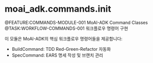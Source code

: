 # moai_adk.commands.__init__

@FEATURE:COMMANDS-MODULE-001 MoAI-ADK Command Classes
@TASK:WORKFLOW-COMMANDS-001 워크플로우 명령어 구현

이 모듈은 MoAI-ADK의 핵심 워크플로우 명령어들을 제공합니다:
- BuildCommand: TDD Red-Green-Refactor 자동화
- SpecCommand: EARS 명세 작성 및 브랜치 관리

